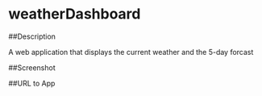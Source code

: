 # weatherDashboard

##Description

A web application that displays the current weather and the 5-day forcast 

##Screenshot

##URL to App
